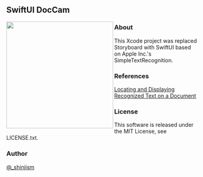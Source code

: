 ## SwiftUI DocCam

<img align="left" src="https://raw.githubusercontent.com/shinjism/Screenshot/master/SwiftUI-DocCam.GIF" width="280">

### About

This Xcode project was replaced Storyboard with SwiftUI based on Apple Inc.'s SimpleTextRecognition.

### References

[Locating and Displaying Recognized Text on a Document](https://developer.apple.com/documentation/vision/locating_and_displaying_recognized_text_on_a_document)

### License
This software is released under the MIT License, see LICENSE.txt.

### Author
[@_shinjism](https://twitter.com/_shinjism)
